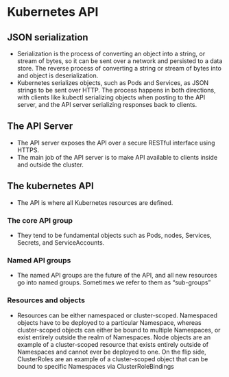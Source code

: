 # Kubernetes API
## JSON serialization
- Serialization is the process of converting an object into a string, or stream of bytes, so it can be sent over a network and persisted to a data store. The reverse process of converting a string or stream of bytes into and object is deserialization.
- Kubernetes serializes objects, such as Pods and Services, as JSON strings to be sent over HTTP. The process happens in both directions, with clients like kubectl serializing objects when posting to the API server, and the API server serializing responses back to clients. 
## The API Server
- The API server exposes the API over a secure RESTful interface using HTTPS.
- The main job of the API server is to make API available to clients inside and outside the cluster. 
## The kubernetes API
- The API is where all Kubernetes resources are defined.
### The core API group
- They tend to be fundamental objects such as Pods, nodes, Services, Secrets, and ServiceAccounts.

### Named API groups
- The named API groups are the future of the API, and all new resources go into named groups. Sometimes we refer to them as “sub-groups”

### Resources and objects
- Resources can be either namespaced or cluster-scoped. Namespaced objects have to be deployed to a particular Namespace, whereas cluster-scoped objects can either be bound to multiple Namespaces, or exist entirely outside the realm of Namespaces. Node objects are an example of a cluster-scoped resource that exists entirely outside of Namespaces and cannot ever be deployed to one. On the flip side, ClusterRoles are an example of a cluster-scoped object that can be bound to specific Namespaces via ClusterRoleBindings